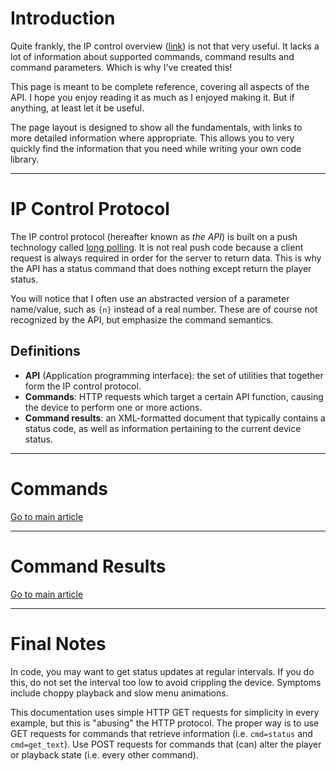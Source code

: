 # Introduction #
Quite frankly, the IP control overview ([link](http://dune-hd.com/firmware/ip_control/dune_ip_control_overview.txt)) is not that very useful. It lacks a lot of information about supported commands, command results and command parameters. Which is why I've created this!

This page is meant to be complete reference, covering all aspects of the API. I hope you enjoy reading it as much as I enjoyed making it. But if anything, at least let it be useful.

The page layout is designed to show all the fundamentals, with links to more detailed information where appropriate. This allows you to very quickly find the information that you need while writing your own code library.


---


# IP Control Protocol #

The IP control protocol (hereafter known as _the API_) is built on a push technology called [long polling](http://en.wikipedia.org/wiki/Push_technology#Long_polling). It is not real push code because a client request is always required in order for the server to return data. This is why the API has a status command that does nothing except return the player status.

You will notice that I often use an abstracted version of a parameter name/value, such as `{n}` instead of a real number. These are of course not recognized by the API, but emphasize the command semantics.

## Definitions ##

  * **API** (Application programming interface): the set of utilities that together form the IP control protocol.
  * **Commands**: HTTP requests which target a certain API function, causing the device to perform one or more actions.
  * **Command results**: an XML-formatted document that typically contains a status code, as well as information pertaining to the current device status.


---


# Commands #

[Go to main article](Commands.md)


---


# Command Results #

[Go to main article](CommandResults.md)


---


# Final Notes #

In code, you may want to get status updates at regular intervals. If you do this, do not set the interval too low to avoid crippling the device. Symptoms include choppy playback and slow menu animations.

This documentation uses simple HTTP GET requests  for simplicity in every example, but this is "abusing" the HTTP protocol. The proper way is to use GET requests for commands that retrieve information (i.e. `cmd=status` and `cmd=get_text`). Use POST requests for commands that (can) alter the player or playback state (i.e. every other command).